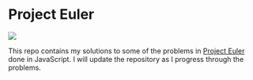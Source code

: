 Project Euler
=============

![](https://raw.github.com/rohan-paul/Project_Euler_Solutions-JavaScript/master/eulerPortrait.jpg)

This repo contains my solutions to some of the problems in [Project Euler](https://projecteuler.net/) done in JavaScript. I will update the repository as I progress through the problems.

